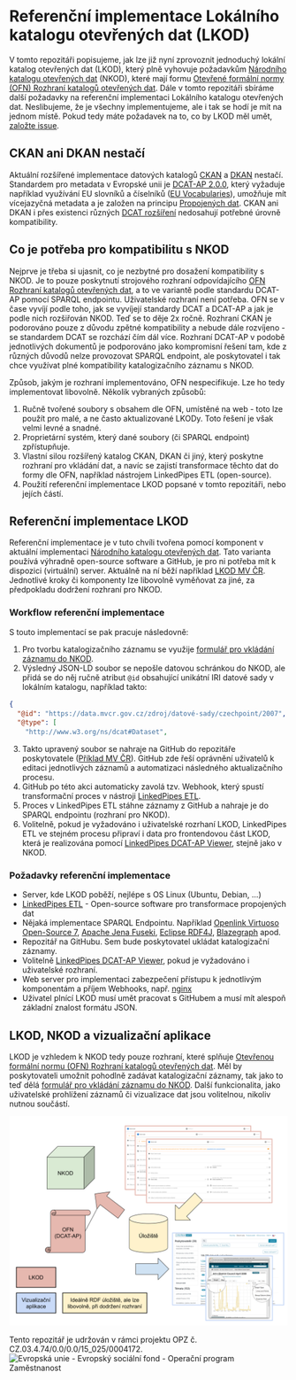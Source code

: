 # Referenční implementace Lokálního katalogu otevřených dat (LKOD)
V tomto repozitáři popisujeme, jak lze již nyní zprovoznit jednoduchý lokální katalog otevřených dat (LKOD), který plně vyhovuje požadavkům [Národního katalogu otevřených dat](https://data.gov.cz) (NKOD), které mají formu [Otevřené formální normy (OFN) Rozhraní katalogů otevřených dat](https://ofn.gov.cz/rozhraní-katalogů-otevřených-dat/).
Dále v tomto repozitáři sbíráme další požadavky na referenční implementaci Lokálního katalogu otevřených dat.
Neslibujeme, že je všechny implementujeme, ale i tak se hodí je mít na jednom místě.
Pokud tedy máte požadavek na to, co by LKOD měl umět, [založte issue](https://github.com/opendata-mvcr/lkod/issues/new).

## CKAN ani DKAN nestačí
Aktuální rozšířené implementace datových katalogů [CKAN](https://ckan.org/) a [DKAN](https://getdkan.org/) nestačí.
Standardem pro metadata v Evropské unii je [DCAT-AP 2.0.0](https://joinup.ec.europa.eu/solution/dcat-application-profile-data-portals-europe/release/200), který vyžaduje například využívání EU slovníků a číselníků ([EU Vocabularies](https://publications.europa.eu/en/web/eu-vocabularies/about)), umožňuje mít vícejazyčná metadata a je založen na principu [Propojených dat](https://data.gov.cz/otevřené-formální-normy/propojená-data/).
CKAN ani DKAN i přes existenci různých [DCAT rozšíření](https://github.com/ckan/ckanext-dcat) nedosahují potřebné úrovně kompatibility.

## Co je potřeba pro kompatibilitu s NKOD
Nejprve je třeba si ujasnit, co je nezbytné pro dosažení kompatibility s NKOD.
Je to pouze poskytnutí strojového rozhraní odpovídajícího [OFN Rozhraní katalogů otevřených dat](https://ofn.gov.cz/rozhraní-katalogů-otevřených-dat/), a to ve variantě podle standardu DCAT-AP pomocí SPARQL endpointu. Uživatelské rozhraní není potřeba.
OFN se v čase vyvíjí podle toho, jak se vyvíjejí standardy DCAT a DCAT-AP a jak je podle nich rozšiřován NKOD.
Teď se to děje 2x ročně.
Rozhraní CKAN je podorováno pouze z důvodu zpětné kompatibility a nebude dále rozvíjeno - se standardem DCAT se rozchází čím dál více.
Rozhraní DCAT-AP v podobě jednotlivých dokumentů je podporováno jako kompromisní řešení tam, kde z různých důvodů nelze provozovat SPARQL endpoint, ale poskytovatel i tak chce využívat plné kompatibility katalogizačního záznamu s NKOD.

Způsob, jakým je rozhraní implementováno, OFN nespecifikuje. Lze ho tedy implementovat libovolně. Několik vybraných způsobů:
1. Ručně tvořené soubory s obsahem dle OFN, umístěné na web - toto lze použít pro malé, a ne často aktualizované LKODy. Toto řešení je však velmi levné a snadné.
2. Proprietární systém, který dané soubory (či SPARQL endpoint) zpřístupňuje.
3. Vlastní silou rozšířený katalog CKAN, DKAN či jiný, který poskytne rozhraní pro vkládání dat, a navíc se zajistí transformace těchto dat do formy dle OFN, například nástrojem LinkedPipes ETL (open-source).
4. Použití referenční implementace LKOD popsané v tomto repozitáři, nebo jejích částí.

## Referenční implementace LKOD
Referenční implementace je v tuto chvíli tvořena pomocí komponent v aktuální implementaci [Národního katalogu otevřených dat](https://github.com/opendata-mvcr/nkod).
Tato varianta používá výhradně open-source software a GitHub, je pro ni potřeba mít k dispozici (virtuální) server.
Aktuálně na ní běží například [LKOD MV ČR](https://data.mvcr.gov.cz).
Jednotlivé kroky či komponenty lze libovolně vyměňovat za jiné, za předpokladu dodržení rozhraní pro NKOD.

### Workflow referenční implementace
S touto implementací se pak pracuje následovně:
1. Pro tvorbu katalogizačního záznamu se využije [formulář pro vkládání záznamu do NKOD](https://data.gov.cz/formulář/registrace-datové-sady).
2. Výsledný JSON-LD soubor se nepošle datovou schránkou do NKOD, ale přidá se do něj ručně atribut `@id` obsahující unikátní IRI datové sady v lokálním katalogu, například takto:
```json
{
  "@id": "https://data.mvcr.gov.cz/zdroj/datové-sady/czechpoint/2007",
  "@type": [
    "http://www.w3.org/ns/dcat#Dataset",
```
3. Takto upravený soubor se nahraje na GitHub do repozitáře poskytovatele ([Příklad MV ČR](https://github.com/opendata-mvcr/lkod-mvcr)). GitHub zde řeší oprávnění uživatelů k editaci jednotlivých záznamů a automatizaci následného aktualizačního procesu.
4. GitHub po této akci automaticky zavolá tzv. Webhook, který spustí transformační proces v nástroji [LinkedPipes ETL](https://github.com/linkedpipes/etl).
5. Proces v LinkedPipes ETL stáhne záznamy z GitHub a nahraje je do SPARQL endpointu (rozhraní pro NKOD).
6. Volitelně, pokud je vyžadováno i uživatelské rozrhaní LKOD, LinkedPipes ETL ve stejném procesu připraví i data pro frontendovou část LKOD, která je realizována pomocí [LinkedPipes DCAT-AP Viewer](https://github.com/linkedpipes/dcat-ap-viewer), stejně jako v NKOD.

### Požadavky referenční implementace
- Server, kde LKOD poběží, nejlépe s OS Linux (Ubuntu, Debian, ...)
- [LinkedPipes ETL](https://github.com/linkedpipes/etl) - Open-source software pro transformace propojených dat
- Nějaká implementace SPARQL Endpointu. Například [Openlink Virtuoso Open-Source 7](https://github.com/openlink/virtuoso-opensource/), [Apache Jena Fuseki](https://jena.apache.org/documentation/fuseki2/), [Eclipse RDF4J](https://rdf4j.org/), [Blazegraph](https://blazegraph.com/) apod.
- Repozitář na GitHubu. Sem bude poskytovatel ukládat katalogizační záznamy.
- Volitelně [LinkedPipes DCAT-AP Viewer](https://github.com/linkedpipes/dcat-ap-viewer), pokud je vyžadováno i uživatelské rozhraní.
- Web server pro implementaci zabezpečení přístupu k jednotlivým komponentám a příjem Webhooks, např. [nginx](http://nginx.org/)
- Uživatel plnící LKOD musí umět pracovat s GitHubem a musí mít alespoň základní znalost formátu JSON.

## LKOD, NKOD a vizualizační aplikace
LKOD je vzhledem k NKOD tedy pouze rozhraní, které splňuje [Otevřenou formální normu (OFN) Rozhraní katalogů otevřených dat](https://ofn.gov.cz/rozhraní-katalogů-otevřených-dat/). Měl by poskytovateli umožnit pohodlně zadávat katalogizační záznamy, tak jako to teď dělá [formulář pro vkládání záznamu do NKOD](https://data.gov.cz/formulář/registrace-datové-sady). Další funkcionalita, jako uživatelské prohlížení záznamů či vizualizace dat jsou volitelnou, nikoliv nutnou součástí.

![Architektura LKOD](architektura.svg)

Tento repozitář je udržován v rámci projektu OPZ č. CZ.03.4.74/0.0/0.0/15_025/0004172.
![Evropská unie - Evropský sociální fond - Operační program Zaměstnanost](https://data.gov.cz/images/ozp_logo_cz.jpg)
